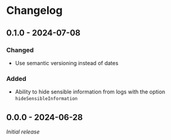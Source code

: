 # Changelog

## 0.1.0 - 2024-07-08

### Changed

- Use semantic versioning instead of dates

### Added

- Ability to hide sensible information from logs with the option `hideSensibleInformation`

## 0.0.0 - 2024-06-28

_Initial release_
